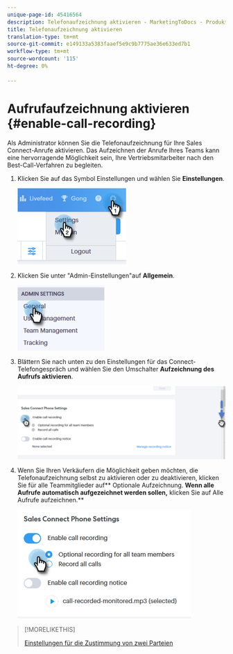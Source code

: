 ```yaml
---
unique-page-id: 45416564
description: Telefonaufzeichnung aktivieren - MarketingToDocs - Produktdokumentation
title: Telefonaufzeichnung aktivieren
translation-type: tm+mt
source-git-commit: e149133a5383faaef5e9c9b7775ae36e633ed7b1
workflow-type: tm+mt
source-wordcount: '115'
ht-degree: 0%

---
```



# Aufrufaufzeichnung aktivieren {#enable-call-recording}

Als Administrator können Sie die Telefonaufzeichnung für Ihre Sales Connect-Anrufe aktivieren. Das Aufzeichnen der Anrufe Ihres Teams kann eine hervorragende Möglichkeit sein, Ihre Vertriebsmitarbeiter nach den Best-Call-Verfahren zu begleiten.

1. Klicken Sie auf das Symbol Einstellungen und wählen Sie **Einstellungen**.

   ![](assets/one.png)

1. Klicken Sie unter &quot;Admin-Einstellungen&quot;auf **Allgemein**.

   ![](assets/two.png)

1. Blättern Sie nach unten zu den Einstellungen für das Connect-Telefongespräch und wählen Sie den Umschalter **Aufzeichnung des Aufrufs aktivieren**.

   ![](assets/three.png)

1. Wenn Sie Ihren Verkäufern die Möglichkeit geben möchten, die Telefonaufzeichnung selbst zu aktivieren oder zu deaktivieren, klicken Sie für alle Teammitglieder auf** Optionale Aufzeichnung. **Wenn alle Aufrufe automatisch aufgezeichnet werden sollen,** klicken Sie auf Alle Aufrufe aufzeichnen.**

   ![](assets/four.png)

>[!MORELIKETHIS]
>
>[Einstellungen für die Zustimmung von zwei Parteien](http://docs.marketo.com/x/dgC1Ag)

